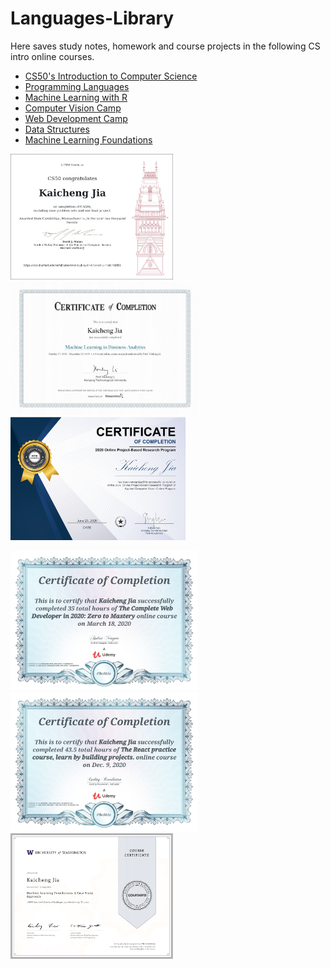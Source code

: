 # Languages-Library
Here saves study notes, homework and course projects in the following CS intro online courses.  

* [CS50's Introduction to Computer Science](https://github.com/Kaicheng1995/CS_Intro/tree/master/CS50_by_Harvard)
* [Programming Languages](https://github.com/Kaicheng1995/CS_Intro/tree/master/Programming%20Languages)
* [Machine Learning with R](https://github.com/Kaicheng1995/CS_Intro/tree/master/Machine%20Learning%20with%20R)
* [Computer Vision Camp](https://github.com/Kaicheng1995/CS_Intro/tree/master/Computer%20Vision%20Camp)
* [Web Development Camp](https://github.com/Kaicheng1995/CS_Intro/tree/master/Web%20Development%20Camp)
* [Data Structures](https://github.com/Kaicheng1995/DataStructures)
* [Machine Learning Foundations](https://www.coursera.org/learn/ml-foundations)

<img src="https://github.com/Kaicheng1995/CS_Intro/blob/master/Certificates/CS50.png" width="260"> <img src="https://github.com/Kaicheng1995/CS_Intro/blob/master/Certificates/ML.jpeg" width="300"><img src="https://github.com/Kaicheng1995/CS_Intro/blob/master/Certificates/CV.png" width="280">

<img src="https://github.com/Kaicheng1995/CS_Intro/blob/master/Certificates/Web.png" width="300"> <img src="https://github.com/Kaicheng1995/CS_Intro/blob/master/Certificates/React.jpg" width="300"> <img src="https://github.com/Kaicheng1995/CS_Intro/blob/master/Certificates/ML WU.png" width="260">

